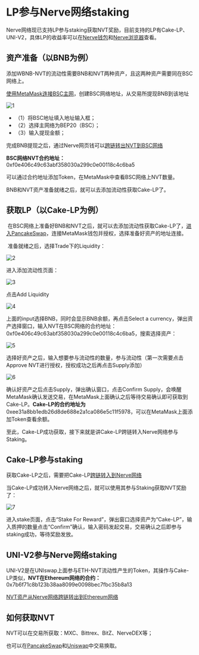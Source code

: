# LP参与Nerve网络staking

​	Nerve网络现已支持LP参与staking获取NVT奖励，目前支持的LP有Cake-LP、UNI-V2，具体LP的收益率可以在[Nerve钱包](https://wallet.nerve.network/)和[Nerve浏览器](https://scan.nerve.network/)查看。

## 资产准备（以BNB为例）

​	添加WBNB-NVT的流动性需要BNB和NVT两种资产，且这两种资产需要同在BSC网络上。

[使用MetaMask连接BSC主网](http://docs.nerve.network/zh/Guide/c_bep20_cross_erc20.html#bsc%E7%BD%91%E7%BB%9C)，创建BSC网络地址，从交易所提现BNB到该地址

![1](./g_lp/1.png)

- （1）将BSC地址填入地址输入框；
- （2）选择主网络为BEP20（BSC）；
- （3）输入提现金额；

完成BNB提现之后，通过Nerve网页钱可以[跨链转出NVT到BSC网络](http://docs.nerve.network/zh/Guide/c_bep20_cross_erc20.html#eth%E8%B5%84%E4%BA%A7%E3%80%81bsc%E8%B5%84%E4%BA%A7%E4%BB%8Enerve%E7%BD%91%E7%BB%9C%E8%B7%A8%E9%93%BE%E8%BD%AC%E5%87%BA%E5%88%B0eth%E7%BD%91%E7%BB%9C%E3%80%81bsc%E7%BD%91%E7%BB%9C)

**BSC网络NVT合约地址：** 0xf0e406c49c63abf358030a299c0e00118c4c6ba5

可以通过合约地址添加Token，在MetaMask中查看BSC网络上NVT数量。

BNB和NVT资产准备就绪之后，就可以去添加流动性获取Cake-LP了。

## 获取LP（以Cake-LP为例）

​	在BSC网络上准备好BNB和NVT之后，就可以去添加流动性获取Cake-LP了，[进入PancakeSwap](https://pancakeswap.finance/)，连接MetaMask钱包并授权，选择准备好资产的地址连接。

​	准备就绪之后，选择Trade下的Liquidity：

![2](./g_lp/2.png)

进入添加流动性页面：

![3](./g_lp/3.png)

点击Add Liquidity

![4](./g_lp/4.png)

上面的input选择BNB，同时会显示BNB余额，再点击Select a currency，弹出资产选择窗口，输入NVT在BSC网络的合约地址：0xf0e406c49c63abf358030a299c0e00118c4c6ba5，搜索选择资产：

![5](./g_lp/5.png)

选择好资产之后，输入想要参与流动性的数量，参与流动性（第一次需要点击Approve NVT进行授权，授权成功之后再点击Supply添加）

![6](./g_lp/6.png)

确认好资产之后点击Supply，弹出确认窗口，点击Confirm Supply，会唤醒MetaMask确认发送交易，在MetaMask上面确认之后等待交易确认即可获取到Cake-LP。**Cake-LP的合约地址为** 0xee31a8bb1edb26d8de688e2a1ca086e5c11f5978，可以在MetaMask上面添加Token查看余额。

至此，Cake-LP成功获取，接下来就是讲Cake-LP跨链转入Nerve网络参与Staking。

## Cake-LP参与staking

获取Cake-LP之后，需要把Cake-LP[跨链转入到Nerve网络](http://docs.nerve.network/zh/Guide/c_bep20_cross_erc20.html#bsc%E8%B5%84%E4%BA%A7%E8%B7%A8%E9%93%BE%E8%BF%9B%E5%85%A5nerve%E7%BD%91%E7%BB%9C)

当Cake-LP成功转入Nerve网络之后，就可以使用其参与Staking获取NVT奖励了：

![7](./g_lp/7.png)

进入stake页面，点击“Stake For Reward”，弹出窗口选择资产为“Cake-LP”，输入质押的数量点击“Confirm”确认，输入密码发起交易，交易确认之后即参与staking成功，等待奖励发放。

## UNI-V2参与Nerve网络staking

​	UNI-V2是在UNIswap上面参与ETH-NVT流动性产生的Token，其操作与Cake-LP类似，**NVT在Ethereum网络的合约：** 0x7b6f71c8b123b38aa8099e0098bec7fbc35b8a13

[NVT资产从Nerve网络跨链转出到Ethereum网络](http://docs.nerve.network/zh/Guide/c_bep20_cross_erc20.html#eth%E8%B5%84%E4%BA%A7%E3%80%81bsc%E8%B5%84%E4%BA%A7%E4%BB%8Enerve%E7%BD%91%E7%BB%9C%E8%B7%A8%E9%93%BE%E8%BD%AC%E5%87%BA%E5%88%B0eth%E7%BD%91%E7%BB%9C%E3%80%81bsc%E7%BD%91%E7%BB%9C)

## 如何获取NVT

NVT可以在交易所获取：MXC、Bittrex、BitZ、NerveDEX等；

也可以在[PancakeSwap](https://exchange.pancakeswap.finance/?_gl=1*yfh8cv*_ga*MTgyNTc0Mzg2NC4xNjA1NTIwNzc2*_ga_334KNG3DMQ*MTYwNzU4NDY3NC4xNS4xLjE2MDc1ODQ2NzkuMA..#/swap?inputCurrency=0xbb4cdb9cbd36b01bd1cbaebf2de08d9173bc095c&outputCurrency=0xf0e406c49c63abf358030a299c0e00118c4c6ba5)和[Uniswap](https://app.uniswap.org/#/swap?inputCurrency=0x7b6f71c8b123b38aa8099e0098bec7fbc35b8a13&outputCurrency=ETH)中交易换取。
